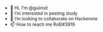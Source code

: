 - 👋 Hi, I’m @guiirod
- 👀 I’m interested in pesting study
- 💞️ I’m looking to collaborate on Hackerone
- 📫 How to reach me RoĐ#3919
